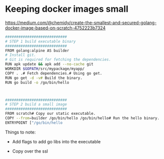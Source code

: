 # Keeping docker images small

https://medium.com/@chemidy/create-the-smallest-and-secured-golang-docker-image-based-on-scratch-4752223b7324



```bash
############################
# STEP 1 build executable binary
############################
FROM golang:alpine AS builder
# Install git.
# Git is required for fetching the dependencies.
RUN apk update && apk add --no-cache git
WORKDIR $GOPATH/src/mypackage/myapp/
COPY . .# Fetch dependencies.# Using go get.
RUN go get -d -v# Build the binary.
RUN go build -o /go/bin/hello



############################
# STEP 2 build a small image
############################
FROM scratch# Copy our static executable.
COPY --from=builder /go/bin/hello /go/bin/hello# Run the hello binary.
ENTRYPOINT ["/go/bin/hello
```



Things to note:

- Add flags to add go libs into the executable

- Copy over the ssl

	